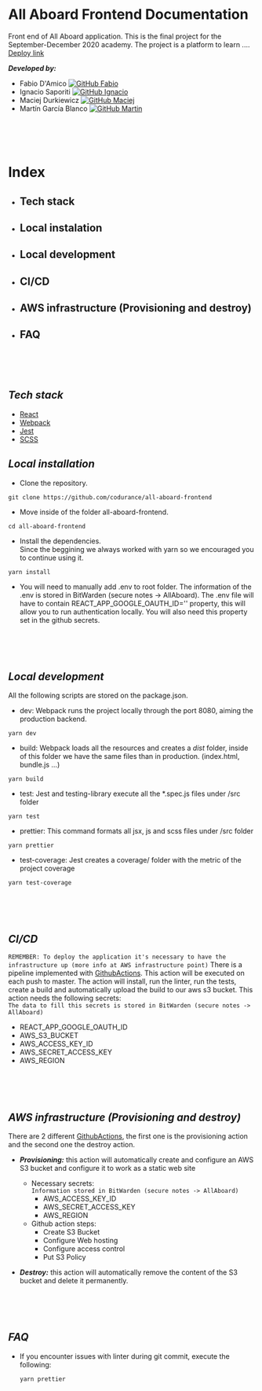 # All Aboard Frontend Documentation

Front end of All Aboard application. This is the final project for the September-December 2020 academy. The project is a platform to learn ....  
[Deploy link](http://all-aboard-fe.s3-website.eu-west-2.amazonaws.com/)

***Developed by:***
- Fabio D'Amico [![GitHub Fabio](https://img.shields.io/github/followers/fdamico?label=follow&style=social)](https://github.com/fdamico)
- Ignacio Saporiti [![GitHub Ignacio](https://img.shields.io/github/followers/isaporiti?label=follow&style=social)](https://github.com/isaporiti)
- Maciej Durkiewicz [![GitHub Maciej](https://img.shields.io/github/followers/MaWoDu?label=follow&style=social)](https://github.com/MaWoDu)
- Martín García Blanco [![GitHub Martin](https://img.shields.io/github/followers/martin-garcia-blanco?label=follow&style=social)](https://github.com/martin-garcia-blanco)

<br/>
<br/>
<br/>


# Index
- ## Tech stack
- ## Local instalation
- ## Local development
- ## CI/CD
- ## AWS infrastructure (Provisioning and destroy)
- ## FAQ

<br/>
<br/>
<br/>

## ***Tech stack***

- [React](https://reactjs.org/)
- [Webpack](https://webpack.js.org/)
- [Jest](https://jestjs.io/)
- [SCSS](https://sass-lang.com/)

## ***Local installation***

- Clone the repository.
```
git clone https://github.com/codurance/all-aboard-frontend
```
- Move inside of the folder all-aboard-frontend.
```
cd all-aboard-frontend
```
- Install the dependencies.  
 Since the beggining we always worked with yarn so we encouraged you to continue using it.
 ```
 yarn install
 ```
- You will need to manually add .env to root folder. The information of the .env is stored in BitWarden (secure notes -> AllAboard). The .env file will have to contain REACT_APP_GOOGLE_OAUTH_ID='<your-id>' property, this will allow you to run authentication locally.
   You will also need this property set in the github secrets.
<br/>
<br/>
<br/>

## ***Local development***
All the following scripts are stored on the package.json.

- dev: Webpack runs the project locally through the port 8080, aiming the production backend.
```
yarn dev
```
- build: Webpack loads all the resources and creates a *dist* folder, inside of this folder we have the same files than in production. (index.html, bundle.js ...)
```
yarn build
```
- test: Jest and testing-library execute all the *.spec.js files under /src folder
```
yarn test
```
- prettier: This command formats all jsx, js and scss files  under /src folder
```
yarn prettier
```
- test-coverage: Jest creates a coverage/ folder with the metric of the project coverage
```
yarn test-coverage
```

<br/>
<br/>
<br/>

## ***CI/CD***
`REMEMBER: To deploy the application it's necessary to have the infrastructure up (more info at AWS infrastructure point)`
There is a pipeline implemented with [GithubActions](https://github.com/features/actions). This action will be executed on each push to master. The action will install, run the linter, run the tests, create a build and automatically upload the build to our aws s3 bucket.
This action needs the following secrets:  
`The data to fill this secrets is stored in BitWarden (secure notes -> AllAboard)`
- REACT_APP_GOOGLE_OAUTH_ID
- AWS_S3_BUCKET
- AWS_ACCESS_KEY_ID
- AWS_SECRET_ACCESS_KEY
- AWS_REGION


<br/>
<br/>
<br/>

## ***AWS infrastructure (Provisioning and destroy)***
There are 2 different [GithubActions](https://github.com/features/actions), the first one is the provisioning action and the second one the destroy action.

- ***Provisioning:*** this action will automatically create and configure an AWS S3 bucket and configure it to work as a static web site
  - Necessary secrets:   
  `Information stored in BitWarden (secure notes -> AllAboard)`
    - AWS_ACCESS_KEY_ID 
    - AWS_SECRET_ACCESS_KEY 
    - AWS_REGION
  - Github action steps: 
    - Create S3 Bucket
    - Configure Web hosting
    - Configure access control
    - Put S3 Policy

- ***Destroy:*** this action will automatically remove the content of the S3 bucket and delete it permanently.

<br/>
<br/>
<br/>

## ***FAQ***

- If you encounter issues with linter during git commit, execute the following:
  ```
  yarn prettier
  ```

